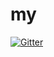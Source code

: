 # my

[![Gitter](https://badges.gitter.im/Join%20Chat.svg)](https://gitter.im/kokosabu/my?utm_source=badge&utm_medium=badge&utm_campaign=pr-badge&utm_content=badge)